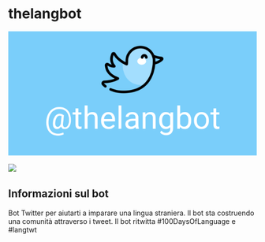 # thelangbot

![Readme banner image](../static/ReadmeBanner.png)

<a href="https://twitter.com/thelangbot/"><img src="https://img.shields.io/twitter/follow/thelangbot?style=social"></a>

## Informazioni sul bot
Bot Twitter per aiutarti a imparare una lingua straniera. Il bot sta costruendo una comunità attraverso i tweet. Il bot ritwitta #100DaysOfLanguage e #langtwt

